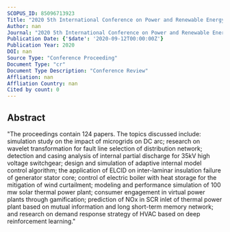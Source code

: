 ```yaml
---
SCOPUS_ID: 85096713923
Title: "2020 5th International Conference on Power and Renewable Energy, ICPRE 2020"
Author: nan
Journal: "2020 5th International Conference on Power and Renewable Energy, ICPRE 2020"
Publication Date: {'$date': '2020-09-12T00:00:00Z'}
Publication Year: 2020
DOI: nan
Source Type: "Conference Proceeding"
Document Type: "cr"
Document Type Description: "Conference Review"
Affliation: nan
Affliation Country: nan
Cited by count: 0
---
```


## Abstract
"The proceedings contain 124 papers. The topics discussed include: simulation study on the impact of microgrids on DC arc; research on wavelet transformation for fault line selection of distribution network; detection and casing analysis of internal partial discharge for 35kV high voltage switchgear; design and simulation of adaptive internal model control algorithm; the application of ELCID on inter-laminar insulation failure of generator stator core; control of electric boiler with heat storage for the mitigation of wind curtailment; modeling and performance simulation of 100 mw solar thermal power plant; consumer engagement in virtual power plants through gamification; prediction of NOx in SCR inlet of thermal power plant based on mutual information and long short-term memory network; and research on demand response strategy of HVAC based on deep reinforcement learning."
